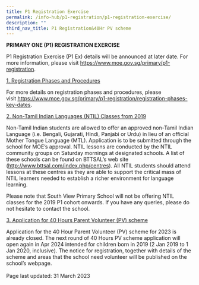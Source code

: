 ```yaml
---
title: P1 Registration Exercise
permalink: /info-hub/p1-registration/p1-registration-exercise/
description: ""
third_nav_title: P1 Registration&40Hr PV scheme
---
```

<p><strong>PRIMARY ONE (P1) REGISTRATION EXERCISE</strong></p>
<p>P1 Registration Exercise (P1 Ex) details will be announced at later date. For more information, please visit&nbsp;<a href="https://www.moe.gov.sg/primary/p1-registration" rel="noopener">https://www.moe.gov.sg/primary/p1-registration</a>.</p>
<p><u>1. Registration Phases and Procedures</u></p>
<p>For more details on registration phases and procedures, please visit&nbsp;<a href="https://www.moe.gov.sg/primary/p1-registration/registration-phases-key-dates"><u>https://www.moe.gov.sg/primary/p1-registration/registration-phases-key-dates</u></a>.</p>
<p><u>2. Non-Tamil Indian Languages (NTIL)&nbsp;Classes from 2019</u></p>
<p>Non-Tamil Indian students are allowed to offer an approved non-Tamil Indian Language (i.e. Bengali, Gujarati, Hindi, Panjabi or Urdu) in lieu of an official Mother Tongue Language (MTL).&nbsp;Application is to be submitted through the school for MOE’s approval.&nbsp;NTIL lessons are conducted by the NTIL community groups on Saturday mornings at designated schools. A list of these schools can be found on BTTSAL’s web site (<a href="http://www.bttsal.com/index.php/centres"><u>http://www.bttsal.com/index.php/centres</u></a>). All NTIL students should attend lessons at these centres as they are able to support the critical mass of NTIL learners needed to establish a richer environment for language learning.&nbsp;</p>
<p>Please note that South View Primary School will not be offering NTIL classes for the 2019 P1 cohort onwards. If you have any queries, please do not hesitate to contact the school.</p>
<p><u>3. Application for 40 Hours Parent Volunteer (PV) scheme</u></p>
<p>Application for the 40 Hour Parent Volunteer (PV) scheme for 2023 is already closed. The next round of 40 Hours PV scheme application will open again in Apr 2024 intended for children born in 2019 (2 Jan 2019 to 1 Jan 2020, inclusive). The notice for registration, together with details of the scheme and areas that the school need volunteer will be published on the school’s webpage.<br><br>Page last updated: 31 March 2023</p>